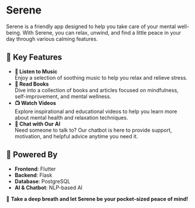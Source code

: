 # Serene
Serene is a friendly app designed to help you take care of your mental well-being. With Serene, you can relax, unwind, and find a little peace in your day through various calming features.

## 📌 Key Features
- **🎵 Listen to Music**  
  Enjoy a selection of soothing music to help you relax and relieve stress.
- **📖 Read Books**  
  Dive into a collection of books and articles focused on mindfulness, self-improvement, and mental wellness.
- **📺 Watch Videos**  
  Explore inspirational and educational videos to help you learn more about mental health and relaxation techniques.
- **💬 Chat with Our AI**  
  Need someone to talk to? Our chatbot is here to provide support, motivation, and helpful advice anytime you need it.

## 🚀 Powered By
- **Frontend**: Flutter
- **Backend**: Flask
- **Database**: PostgreSQL
- **AI & Chatbot**: NLP-based AI

🌿 **Take a deep breath and let Serene be your pocket-sized peace of mind!**
